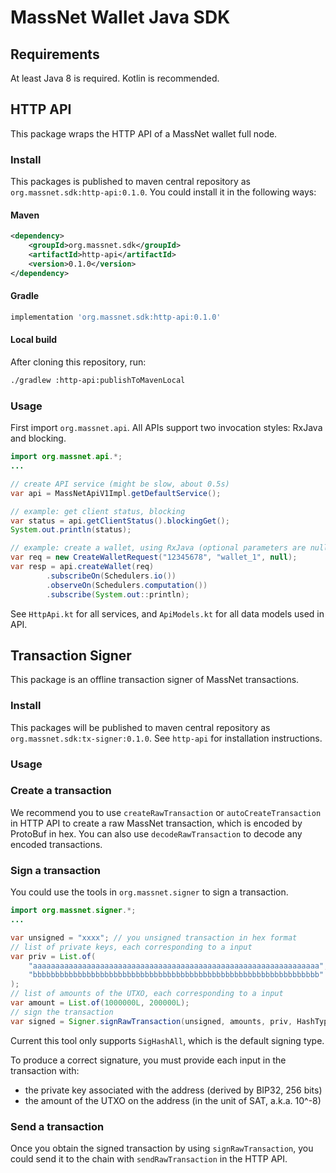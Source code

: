 # MassNet Wallet Java SDK

## Requirements

At least Java 8 is required. Kotlin is recommended.

## HTTP API

This package wraps the HTTP API of a MassNet wallet full node.

### Install

This packages is published to maven central repository as `org.massnet.sdk:http-api:0.1.0`.
You could install it in the following ways:

#### Maven

```xml
<dependency>
    <groupId>org.massnet.sdk</groupId>
    <artifactId>http-api</artifactId>
    <version>0.1.0</version>
</dependency>
```

#### Gradle

```groovy
implementation 'org.massnet.sdk:http-api:0.1.0'
```

#### Local build

After cloning this repository, run:

```bash
./gradlew :http-api:publishToMavenLocal
```

### Usage

First import `org.massnet.api`. All APIs support two invocation styles: RxJava and blocking.

```java
import org.massnet.api.*;
...

// create API service (might be slow, about 0.5s)
var api = MassNetApiV1Impl.getDefaultService();

// example: get client status, blocking
var status = api.getClientStatus().blockingGet();
System.out.println(status);

// example: create a wallet, using RxJava (optional parameters are nullable)
var req = new CreateWalletRequest("12345678", "wallet_1", null);
var resp = api.createWallet(req)
        .subscribeOn(Schedulers.io())
        .observeOn(Schedulers.computation())
        .subscribe(System.out::println);
```

See `HttpApi.kt` for all services, and `ApiModels.kt` for all data models used in API.

## Transaction Signer

This package is an offline transaction signer of MassNet transactions.

### Install

This packages will be published to maven central repository as `org.massnet.sdk:tx-signer:0.1.0`.
See `http-api` for installation instructions.

### Usage

### Create a transaction

We recommend you to use `createRawTransaction` or `autoCreateTransaction` in HTTP API to create a raw MassNet transaction, which is encoded by ProtoBuf in hex.
You can also use `decodeRawTransaction` to decode any encoded transactions.

### Sign a transaction

You could use the tools in `org.massnet.signer` to sign a transaction.

```java
import org.massnet.signer.*;
...

var unsigned = "xxxx"; // you unsigned transaction in hex format
// list of private keys, each corresponding to a input
var priv = List.of(
    "aaaaaaaaaaaaaaaaaaaaaaaaaaaaaaaaaaaaaaaaaaaaaaaaaaaaaaaaaaaaaaaa",
    "bbbbbbbbbbbbbbbbbbbbbbbbbbbbbbbbbbbbbbbbbbbbbbbbbbbbbbbbbbbbbbbb"
);
// list of amounts of the UTXO, each corresponding to a input
var amount = List.of(1000000L, 200000L);
// sign the transaction
var signed = Signer.signRawTransaction(unsigned, amounts, priv, HashType.SigHashAll);
```

Current this tool only supports `SigHashAll`, which is the default signing type.

To produce a correct signature, you must provide each input in the transaction with:

* the private key associated with the address (derived by BIP32, 256 bits)
* the amount of the UTXO on the address (in the unit of SAT, a.k.a. 10^-8)

### Send a transaction

Once you obtain the signed transaction by using `signRawTransaction`,
you could send it to the chain with `sendRawTransaction` in the HTTP API.
